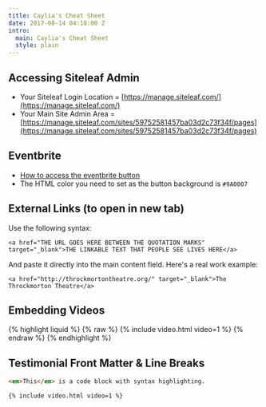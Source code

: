 ```yaml
---
title: Caylia's Cheat Sheet
date: 2017-08-14 04:18:00 Z
intro:
  main: Caylia's Cheat Sheet
  style: plain
---
```


## Accessing Siteleaf Admin

* Your Siteleaf Login Location = [https://manage.siteleaf.com/](https://manage.siteleaf.com/)
* Your Main Site Admin Area =
 [https://manage.siteleaf.com/sites/59752581457ba03d2c73f34f/pages](https://manage.siteleaf.com/sites/59752581457ba03d2c73f34f/pages)

## Eventbrite
* [
How to access the eventbrite button](https://www.eventbrite.com.au/support/articles/en_US/How_To/how-to-sell-eventbrite-tickets-registrations-on-your-website-using-embeddable-widgets)
* The HTML color you need to set as the button background is `#9A0007`

## External Links (to open in new tab)

Use the following syntax:

`<a href="THE URL GOES HERE BETWEEN THE QUOTATION MARKS" target="_blank">THE LINKABLE TEXT THAT PEOPLE SEE LIVES HERE</a>`

And paste it directly into the main content field. Here's a real work example:

`<a href="http://throckmortontheatre.org/" target="_blank">The Throckmorton Theatre</a>`

## Embedding Videos

{% highlight liquid %}
{% raw %}
{% include video.html video=1 %}
{% endraw %}
{% endhighlight %}

## Testimonial Front Matter & Line Breaks

``` html
<em>This</em> is a code block with syntax highlighting.
```

```
{% include video.html video=1 %}
```